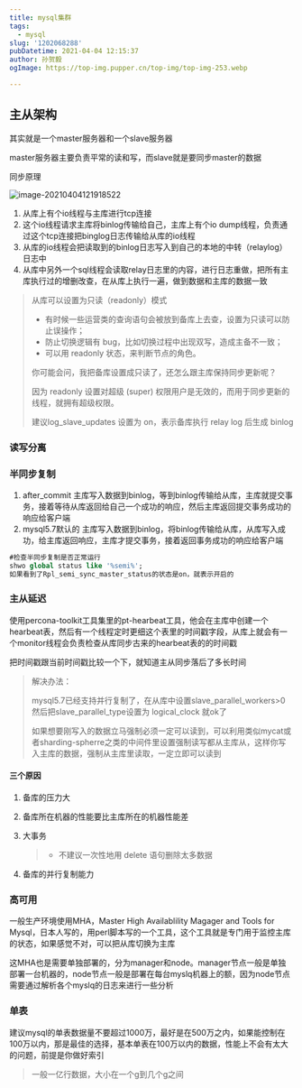 ```yaml
---
title: mysql集群
tags:
  - mysql
slug: '1202068288'
pubDatetime: 2021-04-04 12:15:37
author: 孙贺毅
ogImage: https://top-img.pupper.cn/top-img/top-img-253.webp

---
```


## 主从架构

<!-- more -->

其实就是一个master服务器和一个slave服务器

master服务器主要负责平常的读和写，而slave就是要同步master的数据

同步原理

![image-20210404121918522](https://gitee.com/flow_disaster/blog-map-bed/raw/master/img/image-20210404121918522.png)

1. 从库上有个io线程与主库进行tcp连接
2. 这个io线程请求主库将binlog传输给自己，主库上有个io dump线程，负责通过这个tcp连接把binglog日志传输给从库的io线程
3. 从库的io线程会把读取到的binlog日志写入到自己的本地的中转（relaylog）日志中
4. 从库中另外一个sql线程会读取relay日志里的内容，进行日志重做，把所有主库执行过的增删改查，在从库上执行一遍，做到数据和主库的数据一致

> 从库可以设置为只读（readonly）模式
>
> - 有时候一些运营类的查询语句会被放到备库上去查，设置为只读可以防止误操作；
> - 防止切换逻辑有 bug，比如切换过程中出现双写，造成主备不一致；
> - 可以用 readonly 状态，来判断节点的角色。
>
> 你可能会问，我把备库设置成只读了，还怎么跟主库保持同步更新呢？
>
> 因为 readonly 设置对超级 (super) 权限用户是无效的，而用于同步更新的线程，就拥有超级权限。
>
> 建议log_slave_updates 设置为 on，表示备库执行 relay log 后生成 binlog

### 读写分离

### 半同步复制

1. after_commit   主库写入数据到binlog，等到binlog传输给从库，主库就提交事务，接着等待从库返回给自己一个成功的响应，然后主库返回提交事务成功的响应给客户端
2. mysql5.7默认的 主库写入数据到binlog，将binlog传输给从库，从库写入成功，给主库返回响应，主库才提交事务，接着返回事务成功的响应给客户端

```sql
#检查半同步复制是否正常运行
shwo global status like '%semi%';
如果看到了Rpl_semi_sync_master_status的状态是on，就表示开启的
```

### 主从延迟

使用percona-toolkit工具集里的pt-hearbeat工具，他会在主库中创建一个hearbeat表，然后有一个线程定时更细这个表里的时间戳字段，从库上就会有一个monitor线程会负责检查从库同步古来的hearbeat表的的时间戳

把时间戳跟当前时间戳比较一个下，就知道主从同步落后了多长时间

> 解决办法：
>
> mysql5.7已经支持并行复制了，在从库中设置slave_parallel_workers>0 然后把slave_parallel_type设置为 logical_clock 就ok了
>
> 如果想要刚写入的数据立马强制必须一定可以读到，可以利用类似mycat或者sharding-spherre之类的中间件里设置强制读写都从主库从，这样你写入主库的数据，强制从主库里读取，一定立即可以读到

#### 三个原因

1. 备库的压力大

2. 备库所在机器的性能要比主库所在的机器性能差

3. 大事务

   > - 不建议一次性地用 delete 语句删除太多数据

4. 备库的并行复制能力

### 高可用

一般生产环境使用MHA，Master High Availablility Magager and Tools for Mysql，日本人写的，用perl脚本写的一个工具，这个工具就是专门用于监控主库的状态，如果感觉不对，可以把从库切换为主库

这MHA也是需要单独部署的，分为manager和node。manager节点一般是单独部署一台机器的，node节点一般是部署在每台myslq机器上的额，因为node节点需要通过解析各个myslq的日志来进行一些分析

### 单表

建议mysql的单表数据量不要超过1000万，最好是在500万之内，如果能控制在100万以内，那是最佳的选择，基本单表在100万以内的数据，性能上不会有太大的问题，前提是你做好索引

> 一般一亿行数据，大小在一个g到几个g之间